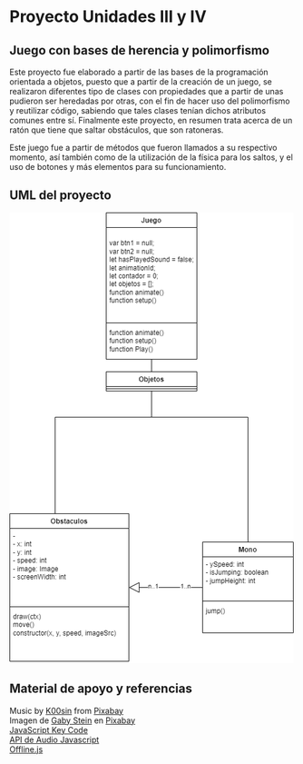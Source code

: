 # Proyecto Unidades III y IV

## Juego con bases de herencia y polimorfismo

Este proyecto fue elaborado a partir de las bases de la programación orientada a objetos, puesto que a partir de la creación de un juego, se realizaron diferentes tipo de clases con propiedades que a partir de unas pudieron ser heredadas por otras, con el fin de hacer uso del polimorfismo y reutilizar código, sabiendo que tales clases tenían dichos atributos comunes entre sí. Finalmente este proyecto, en resumen trata acerca de un ratón que tiene que saltar obstáculos, que son ratoneras. 

Este juego fue a partir de métodos que fueron llamados a su respectivo momento, así también como de la utilización de la física para los saltos, y el uso de botones y más elementos para su funcionamiento.

## UML del proyecto

![](/img/Proyecto%20/uml_juego.png)

## Material de apoyo y referencias

Music by <a href="https://pixabay.com/es/users/k00sin-8059346/?utm_source=link-attribution&utm_medium=referral&utm_campaign=music&utm_content=142242">K00sin</a> from <a href="https://pixabay.com/music//?utm_source=link-attribution&utm_medium=referral&utm_campaign=music&utm_content=142242">Pixabay</a>  
Imagen de <a href="https://pixabay.com/es/users/steinchen-21981/?utm_source=link-attribution&utm_medium=referral&utm_campaign=image&utm_content=96184">Gaby Stein</a> en <a href="https://pixabay.com/es//?utm_source=link-attribution&utm_medium=referral&utm_campaign=image&utm_content=96184">Pixabay</a>  
[JavaScript Key Code](https://www.toptal.com/developers/keycode)  
[API de Audio Javascript](https://lenguajejs.com/javascript/multimedia/api-multimedia-nativa/)  
[Offline.js](https://source.chromium.org/chromium/chromium/src/+/main:components/neterror/resources/sounds/)  
